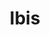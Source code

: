 ---
git: https://github.com/ibis-project
logohandle: ibis-project
sort: ibisproject
title: Ibis
website: https://ibis-project.org/
---